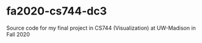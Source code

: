 # fa2020-cs744-dc3
Source code for my final project in CS744 (Visualization) at UW-Madison in Fall 2020
